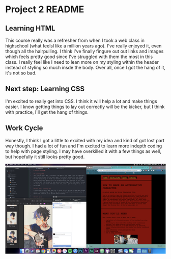 # Project 2 README

## Learning HTML
This course really was a refresher from when I took a web class in highschool (what feelsl like a million years ago). I've really enjoyed it, even though all the hairpulling. I think I've finally fingure out out links and images which feels pretty good since I've struggled with them the most in this class. I really feel like I need to lean more on my styling within the header instead of styling so much insde the body. Over all, once I got the hang of it, it's not so bad.

## Next step: Learning CSS
I'm excited to really get into CSS. I think it will help a lot and make things easier. I know getting things to lay out correctly will be the kicker, but I think with practice, I'll get the hang of things.

## Work Cycle
Honestly, I think I got a little to excited with my idea and kind of got lost part way though. I had a lot of fun and I'm excited to learn more indepth coding to help with page styling. I may have overkilled it with a few things as well, but hopefully it still looks pretty good.

 ![Project 2 Screenshot](images/project2workspace.png)
